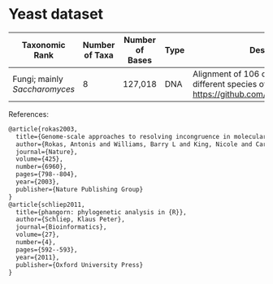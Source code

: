 # Yeast dataset

| Taxonomic Rank                     | Number of Taxa | Number of Bases | Type | Description  |
|------------------------------------|----------------|-----------------|------|--------------|
| Fungi; mainly *Saccharomyces*      | 8              | 127,018         | DNA  | Alignment of 106 orthologous genes of 8 different species of yeast (Retrieved from https://github.com/KlausVigo/phangorn/). |


References:
```latex
@article{rokas2003,
  title={Genome-scale approaches to resolving incongruence in molecular phylogenies},
  author={Rokas, Antonis and Williams, Barry L and King, Nicole and Carroll, Sean B},
  journal={Nature},
  volume={425},
  number={6960},
  pages={798--804},
  year={2003},
  publisher={Nature Publishing Group}
}
@article{schliep2011,
  title={phangorn: phylogenetic analysis in {R}},
  author={Schliep, Klaus Peter},
  journal={Bioinformatics},
  volume={27},
  number={4},
  pages={592--593},
  year={2011},
  publisher={Oxford University Press}
}
```